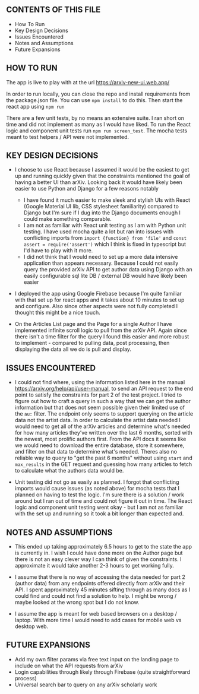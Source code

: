 CONTENTS OF THIS FILE
---------------------

 * How To Run
 * Key Design Decisions
 * Issues Encountered
 * Notes and Assumptions
 * Future Expansions


HOW TO RUN
------------

The app is live to play with at the url https://arxiv-new-ui.web.app/

In order to run locally, you can close the repo and install requirements from the package.json file. You can use `npm install` to do this. Then start the react app using `npm run`

There are a few unit tests, by no means an extensive suite. I ran short on time and did not implement as many as I would have liked. To run the React logic and component unit tests run `npm run screen_test`. The mocha tests meant to test helpers / API were not implemented.


KEY DESIGN DECISIONS
------------

 * I choose to use React because I assumed it would be the easiest to get up and running quickly given that the constraints mentioned the goal of having a better UI than arXiv. Looking back it would have likely been easier to use Python and Django for a few reasons notably 
   - I have found it much easier to make sleek and stylish UIs with React (Google Material UI lib, CSS stylesheet familiarity) compared to Django but I'm sure if I dug into the Django documents enough I could make something comparable.
   - I am not as familiar with React unit testing as I am with Python unit testing. I have used mocha quite a lot but ran into issues with conflicting imports from `import {function} from 'file'` and `const assert = require('assert')` which I think is fixed in typescript but I'd have to play with it more.
   - I did not think that I would need to set up a more data intensive application than appears necessary. Because I could not easily query the provided arXiv API to get author data using Django with an easily configurable sql lite DB / external DB would have likely been easier

 * I deployed the app using Google Firebase because I'm quite familiar with that set up for react apps and it takes about 10 minutes to set up and configure. Also since other aspects were not fully completed I thought this might be a nice touch.

 * On the Articles List page and the Page for a single Author I have implemented infinite scroll logic to pull from the arXiv API. Again since there isn't a time filter for the query I found this easier and more robust to implement - compared to pulling data, post processing, then displaying the data all we do is pull and display. 

ISSUES ENCOUNTERED
-------------
 
 * I could not find where, using the information listed here in the manual https://arxiv.org/help/api/user-manual, to send an API request to the end point to satisfy the constraints for part 2 of the test project. I tried to figure out how to craft a query in such a way that we can get the author information but that does not seem possible given their limited use of the `au:` filter. The endpoint only seems to support querying on the article data not the artist data. In order to calculate the artist data needed I would need to get all of the arXiv articles and determine what's needed for how many articles they’ve written over the last 6 months, sorted with the newest, most prolific authors first. From the API docs it seems like we would need to download the entire database, store it somewhere, and filter on that data to determine what's needed. Theres also no reliable way to query to "get the past 6 months" without using `start` and `max_results` in the GET request and guessing how many articles to fetch to calculate what the authors data would be.

 * Unit testing did not go as easily as planned. I forgot that conflicting imports would cause issues (as noted above) for mocha tests that I planned on having to test the logic. I'm sure there is a solution / work around but I ran out of time and could not figure it out in time. The React logic and component unit testing went okay - but I am not as familiar with the set up and running so it took a bit longer than expected and. 


NOTES AND ASSUMPTIONS
-------------
 
 * This ended up taking approximately 6.5 hours to get to the state the app is currently in. I wish I could have done more on the Author page but there is not an easy clever way I can think of given the constraints. I approximate it would take another 2-3 hours to get working fully. 

 * I assume that there is no way of accessing the data needed for part 2 (author data) from any endpoints offered directly from arXiv and their API. I spent approximately 45 minutes sifting through as many docs as I could find and could not find a solution to help. I might be wrong / maybe looked at the wrong spot but I do not know.

 * I assume the app is meant for web based browsers on a desktop / laptop. With more time I would need to add cases for mobile web vs desktop web.


FUTURE EXPANSIONS
-------------

 * Add my own filter params via free text input on the landing page to include on what the API requests from arXiv
 * Login capabilities through likely through Firebase (quite straightforward process)
 * Universal search bar to query on any arXiv scholarly work
